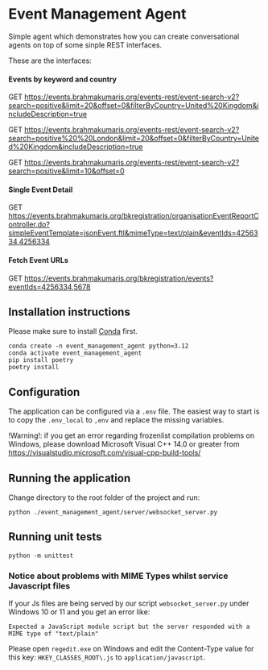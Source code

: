 # Event Management Agent

Simple agent which demonstrates how you can create conversational agents on top of some sinple REST interfaces.

These are the interfaces:

#### Events by keyword and country
GET https://events.brahmakumaris.org/events-rest/event-search-v2?search=positive&limit=20&offset=0&filterByCountry=United%20Kingdom&includeDescription=true

GET https://events.brahmakumaris.org/events-rest/event-search-v2?search=positive%20%20London&limit=20&offset=0&filterByCountry=United%20Kingdom&includeDescription=true

GET https://events.brahmakumaris.org/events-rest/event-search-v2?search=positive&limit=10&offset=0

#### Single Event Detail
GET https://events.brahmakumaris.org/bkregistration/organisationEventReportController.do?simpleEventTemplate=jsonEvent.ftl&mimeType=text/plain&eventIds=4256334,4256334

#### Fetch Event URLs
GET https://events.brahmakumaris.org/bkregistration/events?eventIds=4256334,5678

## Installation instructions

Please make sure to install [Conda](https://conda.io/projects/conda/en/latest/user-guide/install/index.html) first.

```
conda create -n event_management_agent python=3.12
conda activate event_management_agent
pip install poetry
poetry install
```

## Configuration

The application can be configured via a `.env` file. The easiest way to start is to copy the `.env_local` to `,env` and replace the missing variables.

!Warning!: if you get an error regarding frozenlist compilation problems on Windows, please download Microsoft Visual C++ 14.0 or greater from https://visualstudio.microsoft.com/visual-cpp-build-tools/

## Running the application

Change directory to the root folder of the project and run:

```
python ./event_management_agent/server/websocket_server.py
```

## Running unit tests

```
python -m unittest
```

### Notice about problems with MIME Types whilst service Javascript files

If your Js files are being served by our script `websocket_server.py` under Windows 10 or 11 and you get an error like:

`Expected a JavaScript module script but the server responded with a MIME type of "text/plain"`

Please open `regedit.exe` on Windows and edit the Content-Type value for this key: `HKEY_CLASSES_ROOT\.js` to `application/javascript`.